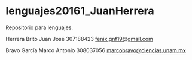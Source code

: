 # lenguajes20161_JuanHerrera
Repositorio para lenguajes.

Herrera Brito Juan José 307188423 fenix.gnf19@gmail.com

Bravo García Marco Antonio 308037056  marcobravo@ciencias.unam.mx

